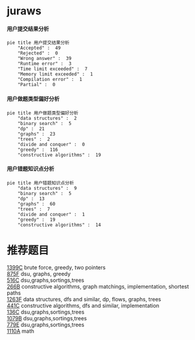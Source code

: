 # juraws

<!-- tabs:start -->



#### **用户提交结果分析**

```mermaid
pie title 用户提交结果分析
    "Accepted" :  49
    "Rejected" :  0
    "Wrong answer" :  39
    "Runtime error" :  3
    "Time limit exceeded" :  7
    "Memory limit exceeded" :  1
    "Compilation error" :  1
    "Partial" :  0
```

#### **用户做题类型偏好分析**

```mermaid
pie title 用户做题类型偏好分析
    "data structures" :  2
    "binary search" :  5
    "dp" :  21
    "graphs" :  23
    "trees" :  2
    "divide and conquer" :  0
    "greedy" :  116
    "constructive algorithms" :  19
```
#### **用户错题知识点分析**

```mermaid
pie title 用户错题知识点分析
    "data structures" :  9
    "binary search" :  5
    "dp" :  13
    "graphs" :  60
    "trees" :  7
    "divide and conquer" :  1
    "greedy" :  19
    "constructive algorithms" :  14
```



<!-- tabs:end -->
# 推荐题目
[1399C](https://codeforces.com/contest/1399/problem/C)		brute force,
                        greedy,
                        two pointers		  
[875F](https://codeforces.com/contest/875/problem/F)		dsu,
                        graphs,
                        greedy		  
[516C](https://codeforces.com/contest/516/problem/C)		dsu,graphs,sortings,trees		  
[266B](https://codeforces.com/contest/266/problem/B)		constructive algorithms,
                        graph matchings,
                        implementation,
                        shortest paths		  
[1263F](https://codeforces.com/contest/1263/problem/F)		data structures,
                        dfs and similar,
                        dp,
                        flows,
                        graphs,
                        trees		  
[441C](https://codeforces.com/contest/441/problem/C)		constructive algorithms,
                        dfs and similar,
                        implementation		  
[136C](https://codeforces.com/contest/136/problem/C)		dsu,graphs,sortings,trees		  
[1079B](https://codeforces.com/contest/1079/problem/B)		dsu,graphs,sortings,trees		  
[779E](https://codeforces.com/contest/779/problem/E)		dsu,graphs,sortings,trees		  
[1110A](https://codeforces.com/contest/1110/problem/A)		math		  
